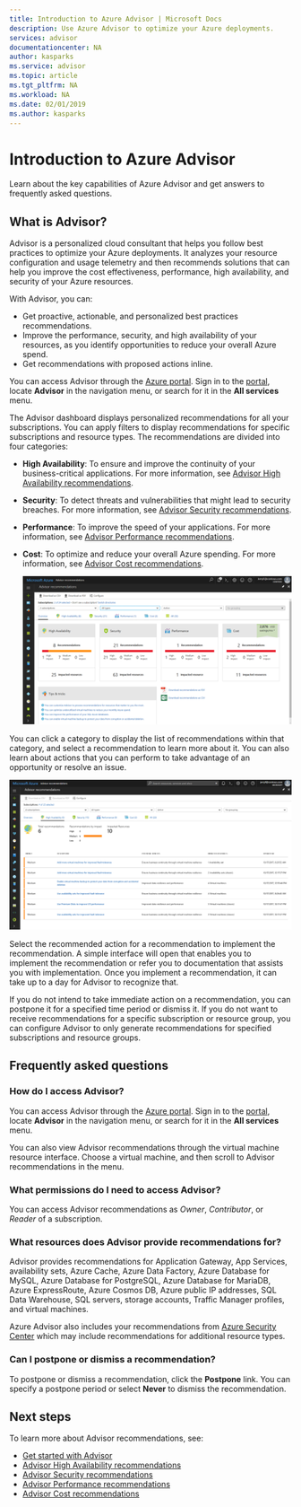 ```yaml
---
title: Introduction to Azure Advisor | Microsoft Docs
description: Use Azure Advisor to optimize your Azure deployments.
services: advisor
documentationcenter: NA
author: kasparks
ms.service: advisor
ms.topic: article
ms.tgt_pltfrm: NA
ms.workload: NA
ms.date: 02/01/2019
ms.author: kasparks
---
```


# Introduction to Azure Advisor

Learn about the key capabilities of Azure Advisor and get answers to frequently asked questions.

## What is Advisor?
Advisor is a personalized cloud consultant that helps you follow best practices to optimize your Azure deployments. It analyzes your resource configuration and usage telemetry and then recommends solutions that can help you improve the cost effectiveness, performance, high availability, and security of your Azure resources.

With Advisor, you can:
* Get proactive, actionable, and personalized best practices recommendations. 
* Improve the performance, security, and high availability of your resources, as you identify opportunities to reduce your overall Azure spend.
* Get recommendations with proposed actions inline.

You can access Advisor through the [Azure portal](https://aka.ms/azureadvisordashboard). Sign in to the [portal](https://portal.azure.com), locate **Advisor** in the navigation menu, or search for it in the **All services** menu.

The Advisor dashboard displays personalized recommendations for all your subscriptions.  You can apply filters to display recommendations for specific subscriptions and resource types.  The recommendations are divided into four categories: 

* **High Availability**: To ensure and improve the continuity of your business-critical applications. For more information, see [Advisor High Availability recommendations](advisor-high-availability-recommendations.md).
* **Security**: To detect threats and vulnerabilities that might lead to security breaches. For more information, see [Advisor Security recommendations](advisor-security-recommendations.md).
* **Performance**: To improve the speed of your applications. For more information, see [Advisor Performance recommendations](advisor-performance-recommendations.md).
* **Cost**: To optimize and reduce your overall Azure spending. For more information, see [Advisor Cost recommendations](advisor-cost-recommendations.md).

  ![Advisor recommendation types](./media/advisor-overview/advisor-dashboard.png)

You can click a category to display the list of recommendations within that category, and select a recommendation to learn more about it.  You can also learn about actions that you can perform to take advantage of an opportunity or resolve an issue.

![Advisor recommendation category](./media/advisor-overview/advisor-ha-category-example.png) 

Select the recommended action for a recommendation to implement the recommendation.  A simple interface will open that enables you to implement the recommendation or refer you to documentation that assists you with implementation.  Once you implement a recommendation, it can take up to a day for Advisor to recognize that.

If you do not intend to take immediate action on a recommendation, you can postpone it for a specified time period or dismiss it.  If you do not want to receive recommendations for a specific subscription or resource group, you can configure Advisor to only generate recommendations for specified subscriptions and resource groups.

## Frequently asked questions

### How do I access Advisor?
You can access Advisor through the [Azure portal](https://aka.ms/azureadvisordashboard). Sign in to the [portal](https://portal.azure.com), locate **Advisor** in the navigation menu, or search for it in the **All services** menu.

You can also view Advisor recommendations through the virtual machine resource interface. Choose a virtual machine, and then scroll to Advisor recommendations in the menu. 

### What permissions do I need to access Advisor?
 
You can access Advisor recommendations as *Owner*, *Contributor*, or *Reader* of a subscription.

### What resources does Advisor provide recommendations for?

Advisor provides recommendations for Application Gateway, App Services, availability sets, Azure Cache, Azure Data Factory, Azure Database for MySQL, Azure Database for PostgreSQL, Azure Database for MariaDB, Azure ExpressRoute, Azure Cosmos DB, Azure public IP addresses, SQL Data Warehouse, SQL servers, storage accounts, Traffic Manager profiles, and virtual machines.

Azure Advisor also includes your recommendations from [Azure Security Center](https://docs.microsoft.com/azure/security-center/security-center-recommendations) which may include recommendations for additional resource types.

### Can I postpone or dismiss a recommendation?

To postpone or dismiss a recommendation, click the **Postpone** link. You can specify a postpone period or select **Never** to dismiss the recommendation.

## Next steps

To learn more about Advisor recommendations, see:

* [Get started with Advisor](advisor-get-started.md)
* [Advisor High Availability recommendations](advisor-high-availability-recommendations.md)
* [Advisor Security recommendations](advisor-security-recommendations.md)
* [Advisor Performance recommendations](advisor-performance-recommendations.md)
* [Advisor Cost recommendations](advisor-cost-recommendations.md)
